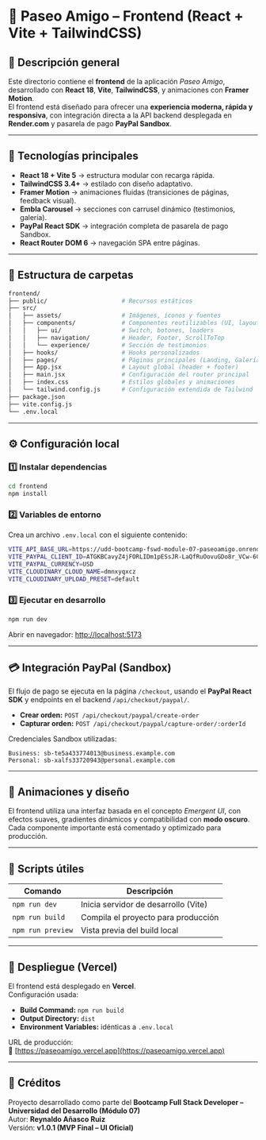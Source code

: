 # 🐾 Paseo Amigo – Frontend (React + Vite + TailwindCSS)

## 🧭 Descripción general
Este directorio contiene el **frontend** de la aplicación *Paseo Amigo*, desarrollado con **React 18**, **Vite**, **TailwindCSS**, y animaciones con **Framer Motion**.  
El frontend está diseñado para ofrecer una **experiencia moderna, rápida y responsiva**, con integración directa a la API backend desplegada en **Render.com** y pasarela de pago **PayPal Sandbox**.

---

## 🚀 Tecnologías principales
- **React 18 + Vite 5** → estructura modular con recarga rápida.
- **TailwindCSS 3.4+** → estilado con diseño adaptativo.
- **Framer Motion** → animaciones fluidas (transiciones de páginas, feedback visual).
- **Embla Carousel** → secciones con carrusel dinámico (testimonios, galería).
- **PayPal React SDK** → integración completa de pasarela de pago Sandbox.
- **React Router DOM 6** → navegación SPA entre páginas.

---

## 📂 Estructura de carpetas
```bash
frontend/
├── public/                     # Recursos estáticos
├── src/
│   ├── assets/                 # Imágenes, íconos y fuentes
│   ├── components/             # Componentes reutilizables (UI, layouts, etc.)
│   │   ├── ui/                 # Switch, botones, loaders
│   │   ├── navigation/         # Header, Footer, ScrollToTop
│   │   └── experience/         # Sección de testimonios
│   ├── hooks/                  # Hooks personalizados
│   ├── pages/                  # Páginas principales (Landing, Galería, Checkout, etc.)
│   ├── App.jsx                 # Layout global (header + footer)
│   ├── main.jsx                # Configuración del router principal
│   ├── index.css               # Estilos globales y animaciones
│   └── tailwind.config.js      # Configuración extendida de Tailwind
├── package.json
├── vite.config.js
└── .env.local
```

---

## ⚙️ Configuración local

### 1️⃣ Instalar dependencias
```bash
cd frontend
npm install
```

### 2️⃣ Variables de entorno
Crea un archivo `.env.local` con el siguiente contenido:

```bash
VITE_API_BASE_URL=https://udd-bootcamp-fswd-module-07-paseoamigo.onrender.com
VITE_PAYPAL_CLIENT_ID=ATGKBCavyZ4jFORLIDm1pESsJR-LaQfRuOovuGDo8r_VCw-6CtU05nPzcefXjT6PQLGnTSnPLcF4udgJ
VITE_PAYPAL_CURRENCY=USD
VITE_CLOUDINARY_CLOUD_NAME=dmnxyqxcz
VITE_CLOUDINARY_UPLOAD_PRESET=default
```

### 3️⃣ Ejecutar en desarrollo
```bash
npm run dev
```
Abrir en navegador: [http://localhost:5173](http://localhost:5173)

---

## 💳 Integración PayPal (Sandbox)
El flujo de pago se ejecuta en la página `/checkout`, usando el **PayPal React SDK** y endpoints en el backend `/api/checkout/paypal/`.

- **Crear orden:** `POST /api/checkout/paypal/create-order`
- **Capturar orden:** `POST /api/checkout/paypal/capture-order/:orderId`

Credenciales Sandbox utilizadas:
```
Business: sb-te5a433774013@business.example.com
Personal: sb-xalfs33720943@personal.example.com
```

---

## 🌈 Animaciones y diseño
El frontend utiliza una interfaz basada en el concepto *Emergent UI*, con efectos suaves, gradientes dinámicos y compatibilidad con **modo oscuro**.  
Cada componente importante está comentado y optimizado para producción.

---

## 🧪 Scripts útiles
| Comando | Descripción |
|----------|--------------|
| `npm run dev` | Inicia servidor de desarrollo (Vite) |
| `npm run build` | Compila el proyecto para producción |
| `npm run preview` | Vista previa del build local |

---

## 🧱 Despliegue (Vercel)
El frontend está desplegado en **Vercel**.  
Configuración usada:
- **Build Command:** `npm run build`
- **Output Directory:** `dist`
- **Environment Variables:** idénticas a `.env.local`

URL de producción:  
🔗 [https://paseoamigo.vercel.app](https://paseoamigo.vercel.app)

---

## 🧾 Créditos
Proyecto desarrollado como parte del **Bootcamp Full Stack Developer – Universidad del Desarrollo (Módulo 07)**  
Autor: **Reynaldo Añasco Ruiz**  
Versión: **v1.0.1 (MVP Final – UI Oficial)**  

